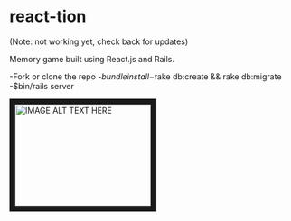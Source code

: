 <h1>react-tion</h1>

(Note: not working yet, check back for updates)

Memory game built using React.js and Rails.

-Fork or clone the repo
-$bundle install
-$rake db:create && rake db:migrate
-$bin/rails server

<a href="https://www.youtube.com/watch?v=fpyN0BfKwQI&feature=youtu.be
" target="_blank"><img src="http://img.youtube.com/vi/fpyN0BfKwQI/0.jpg"
alt="IMAGE ALT TEXT HERE" width="240" height="180" border="10" /></a>
